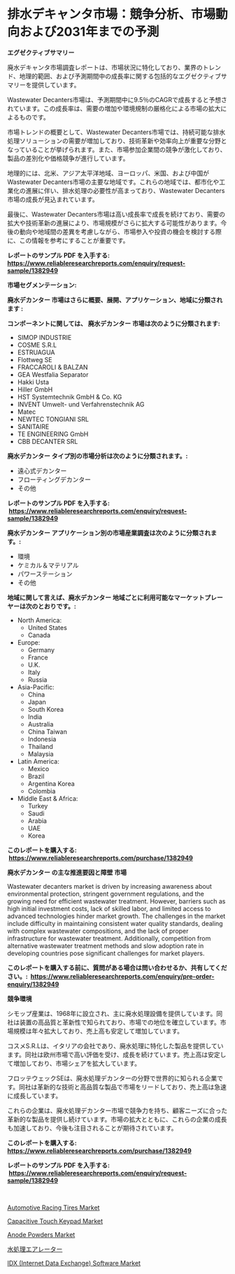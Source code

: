 <p><h1>排水デキャンタ市場：競争分析、市場動向および2031年までの予測</h1></p><p><strong>エグゼクティブサマリー</strong></p>
<p><p>廃水デキャンタ市場調査レポートは、市場状況に特化しており、業界のトレンド、地理的範囲、および予測期間中の成長率に関する包括的なエグゼクティブサマリーを提供しています。</p><p>Wastewater Decanters市場は、予測期間中に9.5％のCAGRで成長すると予想されています。この成長率は、需要の増加や環境規制の厳格化による市場の拡大によるものです。</p><p>市場トレンドの概要として、Wastewater Decanters市場では、持続可能な排水処理ソリューションの需要が増加しており、技術革新や効率向上が重要な分野となっていることが挙げられます。また、市場参加企業間の競争が激化しており、製品の差別化や価格競争が進行しています。</p><p>地理的には、北米、アジア太平洋地域、ヨーロッパ、米国、および中国がWastewater Decanters市場の主要な地域です。これらの地域では、都市化や工業化の進展に伴い、排水処理の必要性が高まっており、Wastewater Decanters市場の成長が見込まれています。</p><p>最後に、Wastewater Decanters市場は高い成長率で成長を続けており、需要の拡大や技術革新の進展により、市場規模がさらに拡大する可能性があります。今後の動向や地域間の差異を考慮しながら、市場参入や投資の機会を検討する際に、この情報を参考にすることが重要です。</p></p>
<p><strong>レポートのサンプル PDF を入手する: <a href="https://www.reliableresearchreports.com/enquiry/request-sample/1382949">https://www.reliableresearchreports.com/enquiry/request-sample/1382949</a></strong></p>
<p><strong>市場セグメンテーション:</strong></p>
<p><strong> 廃水デカンター 市場はさらに概要、展開、アプリケーション、地域に分類されます :</strong></p>
<p><strong>コンポーネントに関しては、 廃水デカンター 市場は次のように分類されます: &nbsp;</strong></p>
<p><ul><li>SIMOP INDUSTRIE</li><li>COSME S.R.L</li><li>ESTRUAGUA</li><li>Flottweg SE</li><li>FRACCAROLI & BALZAN</li><li>GEA Westfalia Separator</li><li>Hakki Usta</li><li>Hiller GmbH</li><li>HST Systemtechnik GmbH & Co. KG</li><li>INVENT Umwelt- und Verfahrenstechnik AG</li><li>Matec</li><li>NEWTEC TONGIANI SRL</li><li>SANITAIRE</li><li>TE ENGINEERING GmbH</li><li>CBB DECANTER SRL</li></ul></p>
<p><strong> 廃水デカンター タイプ別の市場分析は次のように分類されます。:</strong></p>
<p><ul><li>遠心式デカンター</li><li>フローティングデカンター</li><li>その他</li></ul></p>
<p><strong>レポートのサンプル PDF を入手する: &nbsp;<a href="https://www.reliableresearchreports.com/enquiry/request-sample/1382949">https://www.reliableresearchreports.com/enquiry/request-sample/1382949</a></strong></p>
<p><strong> 廃水デカンター アプリケーション別の市場産業調査は次のように分類されます。:</strong></p>
<p><ul><li>環境</li><li>ケミカル＆マテリアル</li><li>パワーステーション</li><li>その他</li></ul></p>
<p><strong>地域に関して言えば、廃水デカンター 地域ごとに利用可能なマーケットプレーヤーは次のとおりです。:</strong></p>
<p><ul>
    <li>
        North America:
        <ul>
            <li>United States</li>
            <li>Canada</li>
        </ul>
    </li>
    <li>
        Europe:
        <ul>
            <li>Germany</li>
            <li>France</li>
            <li>U.K.</li>
            <li>Italy</li>
            <li>Russia</li>
        </ul>
    </li>
    <li>
        Asia-Pacific:
        <ul>
            <li>China</li>
            <li>Japan</li>
            <li>South Korea</li>
            <li>India</li>
            <li>Australia</li>
            <li>China Taiwan</li>
            <li>Indonesia</li>
            <li>Thailand</li>
            <li>Malaysia</li>
        </ul>
    </li>
    <li>
        Latin America:
        <ul>
            <li>Mexico</li>
            <li>Brazil</li>
            <li>Argentina Korea</li>
            <li>Colombia</li>
        </ul>
    </li>
    <li>
        Middle East & Africa:
        <ul>
            <li>Turkey</li>
            <li>Saudi</li>
            <li>Arabia</li>
            <li>UAE</li>
            <li>Korea</li>
        </ul>
    </li>
    </ul></p>
<p><strong>このレポートを購入する: &nbsp;<a href="https://www.reliableresearchreports.com/purchase/1382949">https://www.reliableresearchreports.com/purchase/1382949</a></strong></p>
<p><strong>廃水デカンター の主な推進要因と障壁 市場</strong></p>
<p><p>Wastewater decanters market is driven by increasing awareness about environmental protection, stringent government regulations, and the growing need for efficient wastewater treatment. However, barriers such as high initial investment costs, lack of skilled labor, and limited access to advanced technologies hinder market growth. The challenges in the market include difficulty in maintaining consistent water quality standards, dealing with complex wastewater compositions, and the lack of proper infrastructure for wastewater treatment. Additionally, competition from alternative wastewater treatment methods and slow adoption rate in developing countries pose significant challenges for market players.</p></p>
<p><strong>このレポートを購入する前に、質問がある場合は問い合わせるか、共有してください。:&nbsp; <a href="https://www.reliableresearchreports.com/enquiry/pre-order-enquiry/1382949">https://www.reliableresearchreports.com/enquiry/pre-order-enquiry/1382949</a></strong></p>
<p><strong>競争環境</strong></p>
<p><p>シモップ産業は、1968年に設立され、主に廃水処理設備を提供しています。同社は装置の高品質と革新性で知られており、市場での地位を確立しています。市場規模は年々拡大しており、売上高も安定して増加しています。</p><p>コスメS.R.Lは、イタリアの会社であり、廃水処理に特化した製品を提供しています。同社は欧州市場で高い評価を受け、成長を続けています。売上高は安定して増加しており、市場シェアを拡大しています。</p><p>フロッテウェックSEは、廃水処理デカンターの分野で世界的に知られる企業です。同社は革新的な技術と高品質な製品で市場をリードしており、売上高は急速に成長しています。</p><p>これらの企業は、廃水処理デカンター市場で競争力を持ち、顧客ニーズに合った革新的な製品を提供し続けています。市場の拡大とともに、これらの企業の成長も加速しており、今後も注目されることが期待されています。</p></p>
<p><strong>このレポートを購入する: &nbsp; <a href="https://www.reliableresearchreports.com/purchase/1382949">https://www.reliableresearchreports.com/purchase/1382949</a></strong></p>
<p><strong>レポートのサンプル PDF を入手する: &nbsp;<a href="https://www.reliableresearchreports.com/enquiry/request-sample/1382949">https://www.reliableresearchreports.com/enquiry/request-sample/1382949</a></strong><strong></strong></p>
<p>&nbsp;</p>
<p><p><a href="https://view.publitas.com/reportprime-1/automotive-racing-tires-market-size-and-growth-market-segmentation-regional-and-country-breakdowns-and-market-trends-for-period-from-2024-2031/">Automotive Racing Tires Market</a></p><p><a href="https://issuu.com/reportprime-2/docs/capacitive-touch-keypad-market-size-2030.pptx">Capacitive Touch Keypad Market</a></p><p><a href="https://issuu.com/reportprime-2/docs/anode-powders-market-size-2030.pptx">Anode Powders Market</a></p><p><a href="https://github.com/cbigkbh02719/Market-Research-Report-List-1/blob/main/4542439186652.md">水処理エアレーター</a></p><p><a href="https://lydian-appliance-61d.notion.site/IDX-Internet-Data-Exchange-Software-Market-Size-Reflecting-a-Forecast-Till-2031-Market-By-Type-B-9ac2249ddde8406a95f4df6f671e4b7b">IDX (Internet Data Exchange) Software Market</a></p></p>